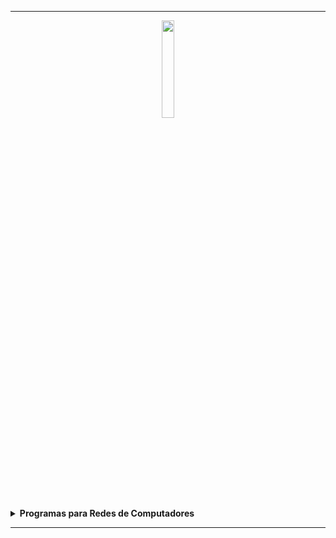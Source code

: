 <hr>
<div align="center">
  <a rel="nofollow" href="https://github.com/l34-n/Logica_da_Programacao/blob/main/puzz.gif">
    <img width="20%" src="./puzz.gif">
  </a>
</div>

<details>
  <summary><b>Programas para Redes de Computadores</b></summary>
<br/>
<p align='left'><b> 1. Ping IP's</b> - Programa que pede os 4 octetos para pesquisa de dispositivos na rede - exibe o IP e o Hostname (Desde que tenha).</p>

<p align='left'><b> 2. Logoff Usuários </b> - Desconecta o usuário digitado dos servidores remotos especificados.</p>

<p align='left'><b> 3. Desconexão Usuários</b> - Encerra a sessão de usuários com status "desconectado" dos servidores remotos.</p>

</details>
<hr>
